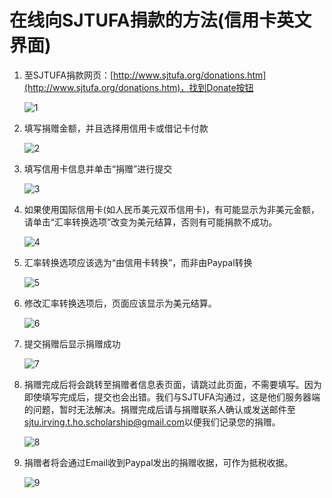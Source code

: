 # 在线向SJTUFA捐款的方法(信用卡英文界面)

1. 至SJTUFA捐款网页：[http://www.sjtufa.org/donations.htm](http://www.sjtufa.org/donations.htm)，找到Donate按钮

    ![1](images/credit-card/1.jpg)

2. 填写捐赠金额，并且选择用信用卡或借记卡付款

    ![2](images/credit-card/2.jpg)

3. 填写信用卡信息并单击“捐赠”进行提交

    ![3](images/credit-card/3.jpg)

4. 如果使用国际信用卡(如人民币美元双币信用卡)，有可能显示为非美元金额，请单击“汇率转换选项”改变为美元结算，否则有可能捐款不成功。

    ![4](images/credit-card/4.jpg)

5. 汇率转换选项应该选为“由信用卡转换”，而非由Paypal转换

    ![5](images/credit-card/5.jpg)

6. 修改汇率转换选项后，页面应该显示为美元结算。

    ![6](images/credit-card/6.jpg)

7. 提交捐赠后显示捐赠成功

    ![7](images/credit-card/7.jpg)

8. 捐赠完成后将会跳转至捐赠者信息表页面，请跳过此页面，不需要填写。因为即使填写完成后，提交也会出错。我们与SJTUFA沟通过，这是他们服务器端的问题，暂时无法解决。捐赠完成后请与捐赠联系人确认或发送邮件至 [sjtu.irving.t.ho.scholarship@gmail.com](mailto:sjtu.irving.t.ho.scholarship@gmail.com)以便我们记录您的捐赠。

    ![8](images/credit-card/8.jpg)

9. 捐赠者将会通过Email收到Paypal发出的捐赠收据，可作为抵税收据。

    ![9](images/credit-card/9.jpg)

